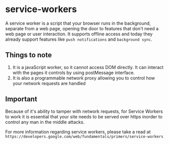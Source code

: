 # service-workers
A service worker is a script that your browser runs in the background, separate from a web page, opening the door to features that don't need a web page or user interaction.
It supports offline access and today they already support features like `push notifications` and `background sync`.

## Things to note
1. It is a javaScript worker, so it cannot access DOM directly. It can interact with the pages it controls by using postMessage interface.
2. It is also a programmable network proxy allowing you to control how your network requests are handled

## Important
Because of it's ability to tamper with network requests, for Service Workers to work it is essential that your site needs to be served over https inorder to control any man in the middle attacks.

For more information regarding service workers, please take a read at `https://developers.google.com/web/fundamentals/primers/service-workers`